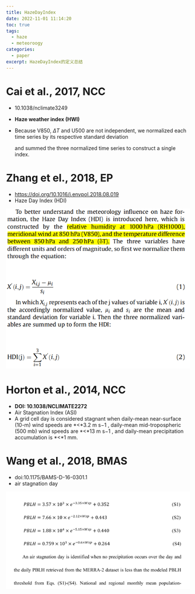 ```yaml
---
title: HazeDayIndex
date: 2022-11-01 11:14:20
toc: true
tags: 
  - haze
  - meteoroogy
categories:
  - paper
excerpt: HazeDayIndex的定义总结
---
```


# Cai et al., 2017, NCC

- 10.1038/nclimate3249

- **Haze weather index (HWI)** 

- Because V850,  $\Delta{T}$ and U500 are not independent, we normalized each time series by its respective standard deviation

  and summed the three normalized time series to construct a single index.

  

# Zhang et el., 2018, EP

- https://doi.org/10.1016/j.envpol.2018.08.019
- Haze Day Index (HDI)

![image-20221101112157786](HazeDayIndex/image-20221101112157786.png)

# Horton et al., 2014, NCC

- **DOI: 10.1038/NCLIMATE2272**
-  Air Stagnation Index (ASI)
- A grid cell day is considered stagnant when daily-mean near-surface (10-m) wind speeds are *<*3.2 m s−1 , daily-mean mid-tropospheric (500 mb) wind speeds are *<*13 m s−1 , and daily-mean precipitation accumulation is *<*1 mm.

# Wang et al., 2018, BMAS

- doi:10.1175/BAMS-D-16-0301.1
- air stagnation day

![image-20221101112845715](HazeDayIndex/image-20221101112845715.png)